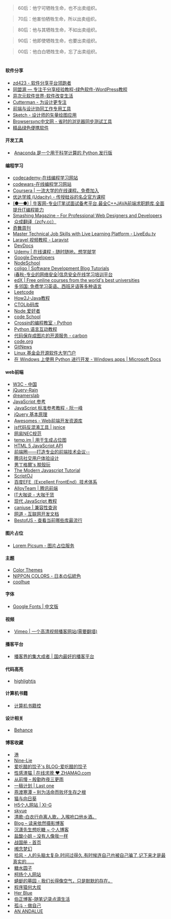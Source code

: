 > 60后：他宁可牺牲生命，也不出卖组织。

> 70后：他害怕牺牲生命，所以出卖组织。

> 80后：他与其牺牲生命，不如出卖组织。

> 90后：他即使牺牲生命，也要出卖组织。

> 00后：他白白牺牲生命，忘了出卖组织。

#

#### 软件分享


 -  <a href="http://www.zdfans.com/" target="_blank">zd423 - 软件分享平台领跑者</a>
 -  <a href="https://tmy123.com/" target="_blank">同盟源 — 专注于分享经验教程-绿色软件-WordPress教程</a>
 -  <a href="http://www.iplaysoft.com/" target="_blank">异次元软件世界-软件改变生活</a>
 -  <a href="http://www.cutterman.cn/zh" target="_blank">Cutterman - 为设计更专注</a>
 -  <a href="https://zeplin.io/" target="_blank">前端与设计协同工作专用工具</a>
 -  <a href="http://www.sketchcn.com/" target="_blank">Sketch - 设计师的矢量绘图应用</a>
 -  <a href="http://www.browsersync.cn/" target="_blank">Browsersync中文网 - 省时的浏览器同步测试工具</a>
 -  <a href="https://www.portablesoft.org/" target="_blank">精品绿色便携软件</a>
 
 
#### 开发工具

-  <a href="https://www.anaconda.com/distribution/" target="_blank">Anaconda 是一个用于科学计算的 Python 发行版</a>
 
#### 编程学习
 -  <a href="http://www.codecademy.com/zh" target="_blank">codecademy-在线编程学习网站</a>
 -  <a href="http://www.codewars.com/" target="_blank">codewars-在线编程学习网站</a>
 -  <a href="https://www.coursera.org/" target="_blank">Coursera | 一流大学的在线课程。免费加入</a>
 -  <a href="https://cn.udacity.com/" target="_blank">优达学城 (Udacity) - 传授硅谷的名企官方课程</a>
 -  <a href="https://www.nowcoder.com/" target="_blank">(●—●) | 牛客网-专业IT笔试面试备考平台,最全C++JAVA前端求职题库,全面提升IT编程能力</a>
 -  <a href="https://www.smashingmagazine.com/" target="_blank">Smashing Magazine – For Professional Web Designers and Developers</a>
 -  <a href="http://www.zcfy.cc/" target="_blank">众成翻译（zcfy.cc）</a>
 -  <a href="https://weekly.75team.com/" target="_blank">奇舞周刊</a>
 -  <a href="https://www.liveedu.tv/" target="_blank">Master Technical Job Skills with Live Learning Platform - LiveEdu.tv</a>
 -  <a href="https://www.laravist.com/" target="_blank">Laravel 视频教程 - Laravist</a>
 -  <a href="http://devdocs.io/" target="_blank">DevDocs</a>
 -  <a href="https://www.udemy.com/courses/" target="_blank">Udemy | 在线课程 - 随时随地，想学就学</a>
 -  <a href="https://developers.google.cn/" target="_blank">Google Developers</a>
 -  <a href="https://nodeschool.io/" target="_blank">NodeSchool</a>
 -  <a href="https://coligo.io/" target="_blank">coligo | Software Development Blog Tutorials</a>
 -  <a href="http://www.ichunqiu.com/" target="_blank">i春秋-专业的网络安全|信息安全在线学习培训平台</a>
 -  <a href="https://www.edx.org/" target="_blank">edX | Free online courses from the world's best universities</a>
 -  <a href="http://www.duolingo.cn/" target="_blank">多邻国: 免费学习英语、西班牙语等多种语言</a>
 -  <a href="https://leetcode.com/" target="_blank">Leetcode</a>
 -  <a href="http://how2j.cn/" target="_blank">How2J-Java教程</a>
 -  <a href="https://www.ctolib.com/" target="_blank">CTOLib码库</a>
 -  <a href="https://nodelover.me/" target="_blank">Node 爱好者</a>
 -  <a href="https://www.codeschool.com/" target="_blank">code School</a>
 -  <a href="http://res.crossincode.com" target="_blank">Crossin的编程教室 - Python</a>
 -  <a href="http://projectpython.net/chapter00/" target="_blank">Python 语言互动教程</a>
 -  <a href="https://carbon.now.sh/" target="_blank">代码保存成图片的开源服务 - carbon </a>
 -  <a href="https://code.org/" target="_blank">code.org</a>
 -  <a href="https://git.news/" target="_blank">GitNews</a>
 -  <a href="https://training.linuxfoundation.cn/" target="_blank">Linux 基金会开源软件大学门户</a>
 -  <a href="https://docs.microsoft.com/zh-cn/windows/python/" target="_blank">在 Windows 上使用 Python 进行开发 - Windows apps | Microsoft Docs</a>
#### web前端
 -  <a href="http://www.chinaw3c.org/" target="_blank">W3C - 中国</a>
 -  <a href="http://www.jqueryrain.com/" target="_blank">jQuery-Rain</a>
 -  <a href="http://dreamerslab.com/tw" target="_blank">dreamerslab</a>
 -  <a href="https://msdn.microsoft.com/zh-cn/library/yek4tbz0(v=vs.94).aspx" target="_blank">JavaScript 参考</a>
 -  <a href="http://javascript.ruanyifeng.com/" target="_blank">JavaScript 标准参考教程 - 阮一峰</a>
 -  <a href="http://docs.huihoo.com/jquery/jquery-fundamentals/zh-cn/index.html" target="_blank">jQuery 基本原理</a>
 -  <a href="https://www.awesomes.cn/" target="_blank">Awesomes - Web前端开发资源库</a>
 -  <a href="http://jsnice.org/" target="_blank">js代码反混淆工具 | jsnice</a>
 -  <a href="http://nec.netease.com/" target="_blank">网易NEC规范</a>
 -  <a href="http://placeholder.qiniudn.com/" target="_blank">temp.im | 用于生成占位图</a> 
 -  <a href="http://html5index.org/" target="_blank">HTML 5 JavaScript API</a> 
 -  <a href="https://fequan.com/" target="_blank">前端圈——打造专业的前端技术会议--</a> 
 -  <a href="https://isux.tencent.com/" target="_blank">腾讯社交用户体验设计</a> 
 -  <a href="http://abgne.tw/" target="_blank">男丁格爾's 脫殼玩</a>  
 -  <a href="http://javascript.info/" target="_blank">The Modern Javascript Tutorial</a>  
 -  <a href="https://scriptoj.com/" target="_blank">ScriptOJ</a>  
 -  <a href="http://efe.baidu.com/" target="_blank">百度EFE（Excellent FrontEnd）技术体系</a>  
 -  <a href="http://www.alloyteam.com/" target="_blank">AlloyTeam | 腾讯前端</a>  
 -  <a href="http://www.itdks.com/" target="_blank">IT大咖说 - 大咖干货</a>
 -  <a href="https://javascript.info/" target="_blank">现代 JavaScript 教程</a>  
 -  <a href="https://caniuse.com/" target="_blank">caniuse | 兼容性查询</a>  
 -  <a href="http://wangdoc.com/" target="_blank">网道 - 互联网开发文档</a>  
 -  <a href="https://bestofjs.org" target="_blank">BestofJS - 查看当前哪些库最流行</a>  
#### 图片占位
- <a href="https://picsum.photos/" target="_blank">Lorem Picsum - 图片占位服务</a>  
 
#### 主题
-  <a href="http://color-themes.com/" target="_blank">Color Themes</a>
-  <a href="http://nipponcolors.com/" target="_blank">NIPPON COLORS - 日本の伝統色</a>
-  <a href="https://webkul.github.io/coolhue/" target="_blank">coolhue</a>

#### 字体
-  <a href="http://www.googlefonts.net/" target="_blank">Google Fonts | 中文版</a>


#### 视频
-  <a href="http://www.vimeo.com/" target="_blank">Vimeo | 一个高清视频播客网站(需要翻墙)</a>

#### 播客平台
-  <a href="https://ipn.li/" target="_blank">播客界的集大成者 | 国内最好的播客平台</a>

#### 代码高亮
-  <a href="https://highlightjs.org/" target="_blank">highlightjs</a>

#### 计算机书籍
-  <a href="http://bestcbooks.com/" target="_blank">计算机书籍控</a>

#### 设计相关
-  <a href="https://www.behance.net/" target="_blank">Behance</a>

#### 博客收藏
-  <a href="https://ieza.cn/blog/" target="_blank">港</a>
-  <a href="https://nine-lie.com/" target="_blank">Nine-Lie</a>
-  <a href="https://xiv.cm" target="_blank">爱吃醋的饺子's BLOG-爱吃醋的饺子</a>
-  <a href="https://www.zhamao.com" target="_blank">性感渣猫 | 在线求撩 ♥ ZHAMAO.com</a>
-  <a href="https://ddlee.home.blog/" target="_blank">从前慢 &#8211; 殷勤昨夜三更雨</a>
-  <a href="https://lastone.art/" target="_blank">一稿计划  | Last one</a>
-  <a href="http://hisherry.com/" target="_blank">燕渡寒潭 &#8211; 别为活命而败坏生存之根</a>
-  <a href="https://imjad.cn/" target="_blank">猫与向日葵</a>
-  <a href="https://www.xi-g.com" target="_blank">H5个人网站 | XI-G</a>
-  <a href="https://www.skyue.com" target="_blank">skyue</a>
-  <a href="https://anjonl.cn/" target="_blank">清歌-白衣行舟离人歌，入喉呛口他乡酒。</a>
-  <a href="http://yir.me/blog" target="_blank">Blog &#8211; 读来依然摄影博客</a>
-  <a href="https://www.chenxiao.xyz/" target="_blank">沉潇先生想吃糖 ~ 个人博客</a>
-  <a href="http://www.misshcl.com/" target="_blank">盐酸小姐 &#8211; 没有人像我一样</a>
-  <a href="https://zerg.cc/" target="_blank">战国册 - 首页</a>
-  <a href="https://xiannian.top" target="_blank">缃念梦幻</a>
-  <a href="http://www.coolblood.cn/" target="_blank">拾风 - 人的头脑太复杂,时间过得久,有时候连自己也被自己骗了,记下来才是最真实的&#8230;&#8230;</a>
-  <a href="https://www.douban.com/people/132112791/" target="_blank">糖水圆子</a>
-  <a href="http://www.kukeyang.com/" target="_blank">柯扬个人网站</a>
-  <a href="https://www.shakiralu.com/" target="_blank">蜻蜓的墓园 - 我们长得像空气，只是默默的存在。</a>
-  <a href="https://blog.hadesz.com/" target="_blank">程序猿何大叔</a>
-  <a href="https://her.blue/" target="_blank">Her Blue</a>
-  <a href="https://www.ibozheng.com/" target="_blank">伯正博客-随笔记录点滴生活</a>
-  <a href="http://d-d.design/" target="_blank">孤斗 - 做自己</a>
-  <a href="http://www.anandalue.com/" target="_blank">AN ANDALUE</a>
